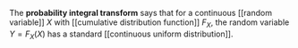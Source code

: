 The **probability integral transform** says that for a continuous [[random variable]] $X$ with [[cumulative distribution function]] $F_X$, the random variable $Y = F_X(X)$ has a standard [[continuous uniform distribution]].
